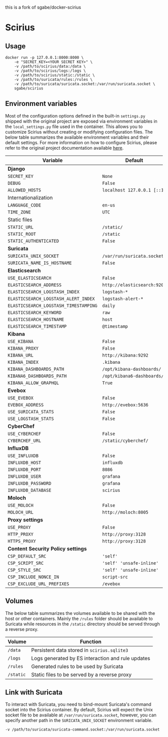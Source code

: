 this is a fork of sgabe/docker-scirius

# Scirius

<!-- [![Gitlab pipeline status](https://img.shields.io/gitlab/pipeline/sgabe/scirius)](https://gitlab.com/sgabe/scirius/-/pipelines)
[![Docker Cloud Build Status](https://img.shields.io/docker/cloud/build/sgabe/scirius)](https://hub.docker.com/r/sgabe/scirius/builds)
[![Docker Cloud Automated build](https://img.shields.io/docker/cloud/automated/sgabe/scirius)](https://hub.docker.com/r/sgabe/scirius/builds)
[![Docker Image Size (tag)](https://img.shields.io/docker/image-size/sgabe/scirius/latest)](https://hub.docker.com/r/sgabe/scirius)
[![GitHub](https://img.shields.io/github/license/sgabe/scirius)](LICENSE)

Scirius Community Edition is a web interface dedicated to [Suricata IDS](https://suricata-ids.org/) ruleset management and was originally [developed](https://github.com/StamusNetworks/scirius) and [dockerized](https://github.com/StamusNetworks/scirius-docker) by [Stamus Networks](https://www.stamus-networks.com/). This Docker image has been created from a [fork](https://github.com/yodapotatofly/scirius) of the original project instead of using the official image provided by the authors. -->


## Usage

    docker run -p 127.0.0.1:8000:8000 \
        -e "SECRET_KEY=<YOUR SECRET KEY>" \
        -v /path/to/scirius/data:/data \
        -v /path/to/scirius/logs:/logs \
        -v /path/to/scirius/static:/static \
        -v /path/to/suricata/rules:/rules \
        -v /path/to/suricata/suricata.socket:/var/run/suricata.socket \
        sgabe/scirius

## Environment variables

Most of the configuration options defined in the built-in `settings.py` shipped with the original project are exposed via environment variables in the `local_settings.py` file used in the container. This allows you to customize Scirius without creating or modifying configuration files. The below table summarizes the available environment variables and their default settings. For more information on how to configure Scirius, please refer to the original project documentation available [here](https://scirius.readthedocs.io/en/latest/).

| Variable                              | Default                               | 
| --------------------------------------|---------------------------------------| 
| **Django**                                                                    |
| `SECRET_KEY`                          | `None`                                |
| `DEBUG`                               | `False`                               |
| `ALLOWED_HOSTS`                       | `localhost 127.0.0.1 [::1]`           |
| Internationalization                                                          |
| `LANGUAGE_CODE`                       | `en-us`                               |
| `TIME_ZONE`                           | `UTC`                                 |
| Static files                                                                  |
| `STATIC_URL`                          | `/static/`                            |
| `STATIC_ROOT`                         | `/static`                             |
| `STATIC_AUTHENTICATED`                | `False`                               |
| **Suricata**                                                                  |
| `SURICATA_UNIX_SOCKET`                | `/var/run/suricata.socket`            |
| `SURICATA_NAME_IS_HOSTNAME`           | `False`                               |
| **Elasticsearch**                                                             |
| `USE_ELASTICSEARCH`                   | `False`                               |
| `ELASTICSEARCH_ADDRESS`                   | `http://elasticsearch:9200`           |
| `ELASTICSEARCH_LOGSTASH_INDEX`        | `logstash-*`                          |
| `ELASTICSEARCH_LOGSTASH_ALERT_INDEX`  | `logstash-alert-*`                    |
| `ELASTICSEARCH_LOGSTASH_TIMESTAMPING` | `daily`                               |
| `ELASTICSEARCH_KEYWORD`               | `raw`                                 |
| `ELASTICSEARCH_HOSTNAME`              | `host`                                |
| `ELASTICSEARCH_TIMESTAMP`             | `@timestamp`                          |
| **Kibana**                                                                    |
| `USE_KIBANA`                          | `False`                               |
| `KIBANA_PROXY`                        | `False`                               |
| `KIBANA_URL`                          | `http://kibana:9292`                  |
| `KIBANA_INDEX`                        | `.kibana`                             |
| `KIBANA_DASHBOARDS_PATH`              | `/opt/kibana-dashboards/`             |
| `KIBANA6_DASHBOARDS_PATH`             | `/opt/kibana6-dashboards/`            |
| `KIBANA_ALLOW_GRAPHQL`                | `True`                                |
| **Evebox**                                                                    |
| `USE_EVEBOX`                          | `False`                               |
| `EVEBOX_ADDRESS`                          | `http://evebox:5636`                  |
| `USE_SURICATA_STATS`                  | `False`                               |
| `USE_LOGSTASH_STATS`                  | `False`                               |
| **CyberChef**                                                                 |
| `USE_CYBERCHEF`                       | `False`                               |
| `CYBERCHEF_URL`                       | `/static/cyberchef/`                  |
| **InfluxDB**                                                                  |
| `USE_INFLUXDB`                        | `False`                               |
| `INFLUXDB_HOST`                       | `influxdb`                            |
| `INFLUXDB_PORT`                       | `8086`                                |
| `INFLUXDB_USER`                       | `grafana`                             |
| `INFLUXDB_PASSWORD`                   | `grafana`                             |
| `INFLUXDB_DATABASE`                   | `scirius`                             |
| **Moloch**                                                                    |
| `USE_MOLOCH`                          | `False`                               |
| `MOLOCH_URL`                          | `http://moloch:8005`                  |
| **Proxy settings**                                                            |
| `USE_PROXY`                           | `False`                               |
| `HTTP_PROXY`                          | `http://proxy:3128`                   |
| `HTTPS_PROXY`                         | `http://proxy:3128`                   |
| **Content Security Policy settings**                                          |
| `CSP_DEFAULT_SRC`                     | `'self'`                              |
| `CSP_SCRIPT_SRC`                      | `'self' 'unsafe-inline'`              |
| `CSP_STYLE_SRC`                       | `'self' 'unsafe-inline'`              |
| `CSP_INCLUDE_NONCE_IN`                | `script-src`                          |
| `CSP_EXCLUDE_URL_PREFIXES`            | `/evebox`                             |

## Volumes

The below table summarizes the volumes available to be shared with the host or other containers. Mainly the `/rules` folder should be available to Suricata while resources in the `/static` directory should be served through a reverse proxy.

| Volume    | Function                                                         |
| ----------|------------------------------------------------------------------|
| `/data`   | Persistent data stored in `scirius.sqlite3`                      |
| `/logs`   | Logs generated by ES interaction and rule updates                |
| `/rules`  | Generated rules to be used by Suricata                           |
| `/static` | Static files to be served by a reverse proxy                     |

## Link with Suricata

To interact with Suricata, you need to bind-mount Suricata's command socket into the Scirius container. By default, Scirius will expect the Unix socket file to be available at `/var/run/suricata.socket`, however, you can specify another path in the `SURICATA_UNIX_SOCKET` environment variable.

    -v /path/to/suricata/suricata-command.socket:/var/run/suricata.socket
